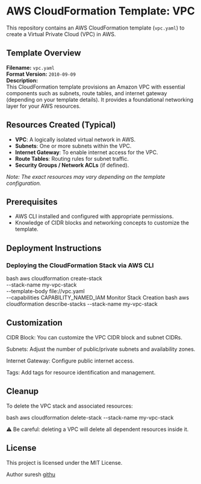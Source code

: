 # AWS CloudFormation Template: VPC

This repository contains an AWS CloudFormation template (`vpc.yaml`) to create a Virtual Private Cloud (VPC) in AWS.

## Template Overview

**Filename:** `vpc.yaml`  
**Format Version:** `2010-09-09`  
**Description:**  
This CloudFormation template provisions an Amazon VPC with essential components such as subnets, route tables, and internet gateway (depending on your template details). It provides a foundational networking layer for your AWS resources.

## Resources Created (Typical)

- **VPC**: A logically isolated virtual network in AWS.
- **Subnets**: One or more subnets within the VPC.
- **Internet Gateway**: To enable internet access for the VPC.
- **Route Tables**: Routing rules for subnet traffic.
- **Security Groups / Network ACLs** (if defined).

*Note: The exact resources may vary depending on the template configuration.*

## Prerequisites

- AWS CLI installed and configured with appropriate permissions.
- Knowledge of CIDR blocks and networking concepts to customize the template.

## Deployment Instructions

### Deploying the CloudFormation Stack via AWS CLI

bash
aws cloudformation create-stack \
  --stack-name my-vpc-stack \
  --template-body file://vpc.yaml \
  --capabilities CAPABILITY_NAMED_IAM
Monitor Stack Creation
bash
aws cloudformation describe-stacks --stack-name my-vpc-stack

## Customization
CIDR Block: You can customize the VPC CIDR block and subnet CIDRs.

Subnets: Adjust the number of public/private subnets and availability zones.

Internet Gateway: Configure public internet access.

Tags: Add tags for resource identification and management.


## Cleanup
To delete the VPC stack and associated resources:

bash
aws cloudformation delete-stack --stack-name my-vpc-stack

⚠️ Be careful: deleting a VPC will delete all dependent resources inside it.

## License
This project is licensed under the MIT License.

Author
suresh
[githu](https://github.com/Suresh-28)
